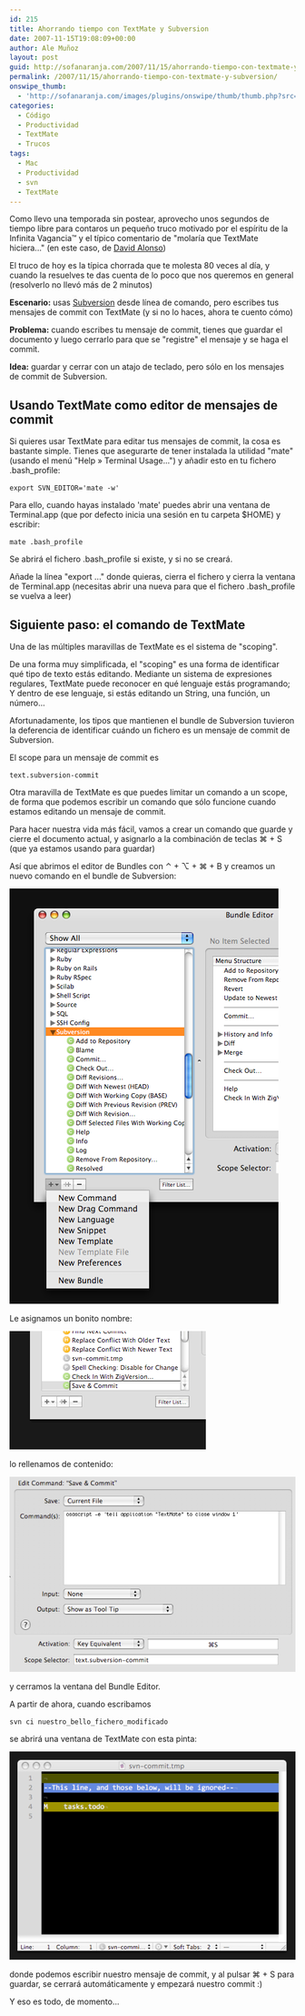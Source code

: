 ```yaml
---
id: 215
title: Ahorrando tiempo con TextMate y Subversion
date: 2007-11-15T19:08:09+00:00
author: Ale Muñoz
layout: post
guid: http://sofanaranja.com/2007/11/15/ahorrando-tiempo-con-textmate-y-subversion/
permalink: /2007/11/15/ahorrando-tiempo-con-textmate-y-subversion/
onswipe_thumb:
  - 'http://sofanaranja.com/images/plugins/onswipe/thumb/thumb.php?src=/images/2007/11/nuevo-comando-de-textmate.png&amp;w=600&amp;h=800&amp;zc=1&amp;q=75&amp;f=0'
categories:
  - Código
  - Productividad
  - TextMate
  - Trucos
tags:
  - Mac
  - Productividad
  - svn
  - TextMate
---
```

Como llevo una temporada sin postear, aprovecho unos segundos de tiempo libre para contaros un pequeño truco motivado por el espíritu de la Infinita Vagancia™ y el típico comentario de "molaría que TextMate hiciera..." (en este caso, de [David Alonso](http://autodidacto.com))

El truco de hoy es la típica chorrada que te molesta 80 veces al día, y cuando la resuelves te das cuenta de lo poco que nos queremos en general (resolverlo no llevó más de 2 minutos)

**Escenario:** usas [Subversion](http://subversion.tigris.org) desde línea de comando, pero escribes tus mensajes de commit con TextMate (y si no lo haces, ahora te cuento cómo)

**Problema:** cuando escribes tu mensaje de commit, tienes que guardar el documento y luego cerrarlo para que se "registre" el mensaje y se haga el commit.

**Idea:** guardar y cerrar con un atajo de teclado, pero sólo en los mensajes de commit de Subversion.


## Usando TextMate como editor de mensajes de commit

Si quieres usar TextMate para editar tus mensajes de commit, la cosa es bastante simple. Tienes que asegurarte de tener instalada la utilidad "mate" (usando el menú "Help » Terminal Usage...") y añadir esto en tu fichero .bash_profile:

    export SVN_EDITOR='mate -w'

Para ello, cuando hayas instalado 'mate' puedes abrir una ventana de Terminal.app (que por defecto inicia una sesión en tu carpeta $HOME) y escribir:

    mate .bash_profile

Se abrirá el fichero .bash_profile si existe, y si no se creará.

Añade la línea "export ..." donde quieras, cierra el fichero y cierra la ventana de Terminal.app (necesitas abrir una nueva para que el fichero .bash_profile se vuelva a leer)


## Siguiente paso: el comando de TextMate

Una de las múltiples maravillas de TextMate es el sistema de "scoping".

De una forma muy simplificada, el "scoping" es una forma de identificar qué tipo de texto estás editando. Mediante un sistema de expresiones regulares, TextMate puede reconocer en qué lenguaje estás programando; Y dentro de ese lenguaje, si estás editando un String, una función, un número...

Afortunadamente, los tipos que mantienen el bundle de Subversion tuvieron la deferencia de identificar cuándo un fichero es un mensaje de commit de Subversion.

El scope para un mensaje de commit es

    text.subversion-commit

Otra maravilla de TextMate es que puedes limitar un comando a un scope, de forma que podemos escribir un comando que sólo funcione cuando estamos editando un mensaje de commit.

Para hacer nuestra vida más fácil, vamos a crear un comando que guarde y cierre el documento actual, y asignarlo a la combinación de teclas &#x2318; + S (que ya estamos usando para guardar)

Así que abrimos el editor de Bundles con &#x2303; + &#x2325; + &#x2318; + B y creamos un nuevo comando en el bundle de Subversion:

![Nuevo Comando de TextMate](/images/2007/11/nuevo-comando-de-textmate.png)

Le asignamos un bonito nombre:

![Nombrando el Comando](/images/2007/11/nombrando-el-comando.png)

lo rellenamos de contenido:

![Comando Save and Commit](/images/2007/11/comando-save-and-commit.png)

y cerramos la ventana del Bundle Editor.

A partir de ahora, cuando escribamos

    svn ci nuestro_bello_fichero_modificado

se abrirá una ventana de TextMate con esta pinta:

![Ventana de Commit](/images/2007/11/ventana-de-commit.png)

donde podemos escribir nuestro mensaje de commit, y al pulsar &#x2318; + S para guardar, se cerrará automáticamente y empezará nuestro commit :)

Y eso es todo, de momento...